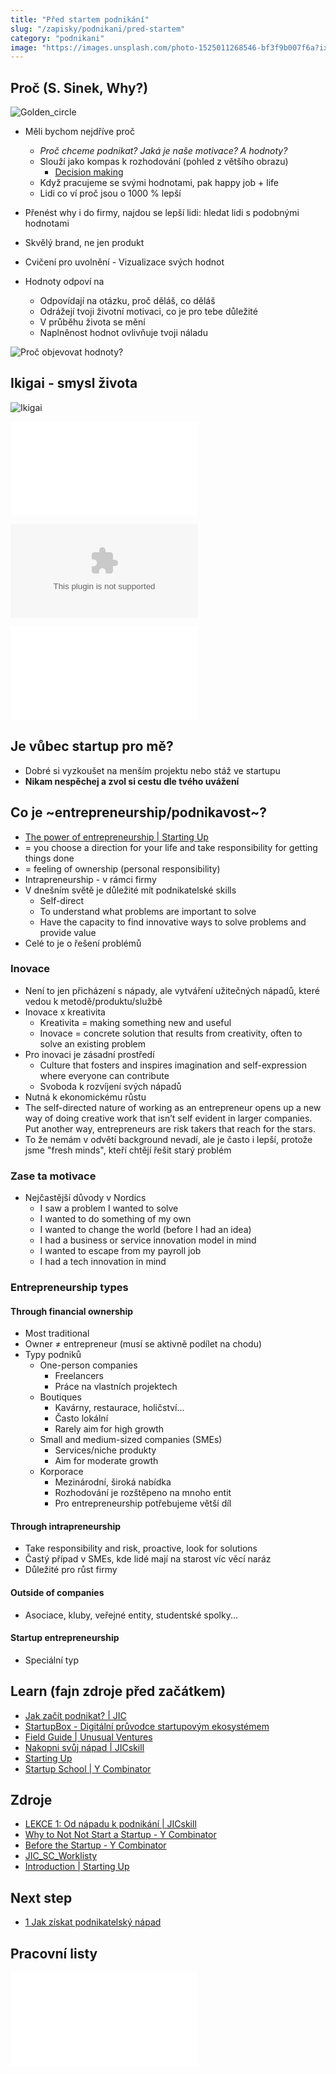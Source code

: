 ```yaml
---
title: "Před startem podnikání"
slug: "/zapisky/podnikani/pred-startem"
category: "podnikani"
image: "https://images.unsplash.com/photo-1525011268546-bf3f9b007f6a?ixlib=rb-1.2.1&ixid=MnwxMjA3fDB8MHxwaG90by1wYWdlfHx8fGVufDB8fHx8&auto=format&fit=crop&w=1170&q=80"
---
```


## Proč (S. Sinek, Why?)

![Golden_circle](../Assets/Podnikání/motivace/Images/Golden_circle.png)

- Měli bychom nejdříve proč
	- *Proč chceme podnikat? Jaká je naše motivace? A hodnoty?*
	- Slouží jako kompas k rozhodování (pohled z většího obrazu)
		- [Decision making](../Seberozvoj/Decision%20making.md)
	- Když pracujeme se svými hodnotami, pak happy job + life
	- Lidi co ví proč jsou o 1000 % lepší

- Přenést why i do firmy, najdou se lepší lidi: hledat lidi s podobnými hodnotami
- Skvělý brand, ne jen produkt
- Cvičení pro uvolnění - Vizualizace svých hodnot
- Hodnoty odpoví na
	- Odpovídají na otázku, proč děláš, co děláš
	- Odrážejí tvoji životní motivaci, co je pro tebe důležité
	- V průběhu života se mění
	- Naplněnost hodnot ovlivňuje tvoji náladu

![Proč objevovat hodnoty?](../Assets/Podnikání/motivace/why.png)

## Ikigai - smysl života

![Ikigai](../Assets/Podnikání/motivace/Images/Ikigai.png)

![Prezentace od JIC proč podnikat](../Assets/Podnikání/motivace/Prezentace/JIC.pdf)

![JIC prezentace proč 2](../Assets/Podnikání/motivace/Prezentace/JIC_2.pptx)

![Proč canvas?](../Assets/Podnikání/motivace/Šablony/Proc_canvas.pdf)

## Je vůbec startup pro mě?
- Dobré si vyzkoušet na menším projektu nebo stáž ve startupu
- **Nikam nespěchej a zvol si cestu dle tvého uvážení**

## Co je ~entrepreneurship/podnikavost~?
- [The power of entrepreneurship | Starting Up](https://courses.minnalearn.com/en/courses/startingup/introduction/the-power-of-entrepreneurship/)
- = you choose a direction for your life and take responsibility for getting things done
- = feeling of ownership (personal responsibility)
- Intrapreneurship - v rámci firmy
- V dnešním světě je důležité mít podnikatelské skills
	- Self-direct
	- To understand what problems are important to solve
	- Have the capacity to find innovative ways to solve problems and provide value
- Celé to je o řešení problémů

### Inovace
- Není to jen přicházení s nápady, ale vytváření užitečných nápadů, které vedou k metodě/produktu/službě
- Inovace x kreativita
	- Kreativita = making something new and useful
	- Inovace = concrete solution that results from creativity, often to solve an existing problem
- Pro inovaci je zásadní prostředí
	- Culture that fosters and inspires imagination and self-expression where everyone can contribute
	- Svoboda k rozvíjení svých nápadů
- Nutná k ekonomickému růstu
- The self-directed nature of working as an entrepreneur opens up a new way of doing creative work that isn’t self evident in larger companies. Put another way, entrepreneurs are risk takers that reach for the stars.
- To že nemám v odvětí background nevadí, ale je často i lepší, protože jsme "fresh minds", kteří chtějí řešit starý problém

### Zase ta motivace
- Nejčastější důvody v Nordics
	- I saw a problem I wanted to solve
	- I wanted to do something of my own
	- I wanted to change the world (before I had an idea)
	- I had a business or service innovation model in mind
	- I wanted to escape from my payroll job
	- I had a tech innovation in mind

### Entrepreneurship types
#### Through financial ownership
- Most traditional
- Owner ≠ entrepreneur (musí se aktivně podílet na chodu)
- Typy podniků
	- One-person companies
		- Freelancers
		- Práce na vlastních projektech
	- Boutiques
		- Kavárny, restaurace, holičství...
		- Často lokální
		- Rarely aim for high growth
	- Small and medium-sized companies (SMEs)
		- Services/niche produkty
		- Aim for moderate growth
	- Korporace
		- Mezinárodní, široká nabídka
		- Rozhodování je rozštěpeno na mnoho entit
		- Pro entrepreneurship potřebujeme větší díl

#### Through intrapreneurship
- Take responsibility and risk, proactive, look for solutions
- Častý případ v SMEs, kde lidé mají na starost víc věcí naráz
- Důležité pro růst firmy

#### Outside of companies
- Asociace, kluby, veřejné entity, studentské spolky...

#### Startup entrepreneurship
- Speciální typ

## Learn (fajn zdroje před začátkem)
- [Jak začít podnikat? | JIC](https://www.jic.cz/magazin/jicblog-jak-zacit-podnikat/)
- [StartupBox - Digitální průvodce startupovým ekosystémem](https://www.startupbox.cz/)
- [Field Guide | Unusual Ventures](https://www.field-guide.unusual.vc/)
- [Nakopni svůj nápad | JICskill](https://skill.jic.cz/)
- [Starting Up](https://courses.minnalearn.com/en/courses/startingup/)
- [Startup School | Y Combinator](https://www.startupschool.org/)

## Zdroje
- [LEKCE 1: Od nápadu k podnikání | JICskill](https://skill.jic.cz/lekce/lekce-1/)
- [Why to Not Not Start a Startup - Y Combinator](http://www.paulgraham.com/notnot.html)
- [Before the Startup - Y Combinator](http://www.paulgraham.com/before.html)
- [JIC_SC_Worklisty](../Assets/Podnikání/podnikateslky_bootcamp/JIC_SC_Worklisty.pdf)
- [Introduction | Starting Up](https://courses.minnalearn.com/en/courses/startingup/introduction/)

## Next step
- [1 Jak získat podnikatelský nápad](1%20Jak%20získat%20podnikatelský%20nápad.md)

## Pracovní listy

![JIC_why](../Assets/Podnikání/motivace/Šablony/JIC_why.pdf)
